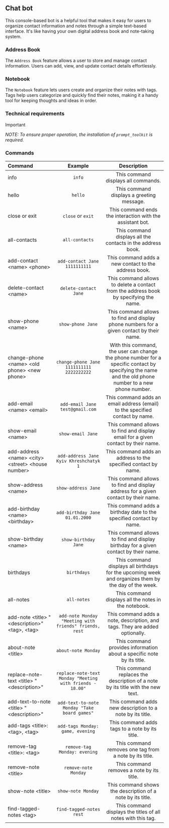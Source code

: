 ## Chat bot
This console-based bot is a helpful tool that makes it easy for users to organize contact information and notes through a simple text-based interface. It's like having your own digital address book and note-taking system.

### Address Book
The `Address Book` feature allows a user to store and manage contact information. Users can add, view, and update contact details effortlessly.

### Notebook
The `Notebook` feature lets users create and organize their notes with tags. Tags help users categorize and quickly find their notes, making it a handy tool for keeping thoughts and ideas in order.

### Technical requirements
> [!IMPORTANT]
> *NOTE: To ensure proper operation, the installation of `prompt_toolkit` is required.*

### Commands
| Command | Example | Description |
|:-------|:-------:|:-----------:|
| info | `info` | This command displays all commands. |
| hello | `hello` | This command displays a greeting message. |
| close or exit | `close` or `exit` | This command ends the interaction with the assistant bot.  |
| all-contacts | `all-contacts` | This command displays all the contacts in the address book. |
| add-contact &lt;name&gt; &lt;phone&gt; | `add-contact Jane 1111111111` | This command adds a new contact to the address book. |
| delete-contact &lt;name&gt; | `delete-contact Jane` | This command allows to delete a contact from the address book by specifying the name. |
| show-phone &lt;name&gt; | `show-phone Jane` | This command allows to find and display phone numbers for a given contact by their name. |
| change-phone &lt;name&gt; &lt;old phone&gt; &lt;new phone&gt; | `change-phone Jane 1111111111 2222222222` | With this command, the user can change the phone number for a specific contact by specifying the name and the old phone number to a new phone number. |
| add-email &lt;name&gt; &lt;email&gt; | `add-email Jane test@gmail.com` | This command adds an email address (email) to the specified contact by name. |
| show-email &lt;name&gt; | `show-email Jane` | This command allows to find and display email for a given contact by their name. |
| add-address &lt;name&gt; &lt;city&gt; &lt;street&gt; &lt;house number&gt; | `add-address Jane Kyiv Khreshchatyk 1` | This command adds an address to the specified contact by name. |
| show-address &lt;name&gt; | `show-address Jane` | This command allows to find and display address for a given contact by their name. |
| add-birthday &lt;name&gt; &lt;birthday&gt; | `add-birthday Jane 01.01.2000` | This command adds a birthday date to the specified contact by name. |
| show-birthday &lt;name&gt; | `show-birthday Jane` | This command allows to find and display birthday for a given contact by their name. |
| birthdays | `birthdays` | This command displays all birthdays for the upcoming week and organizes them by the day of the week. |
| all-notes | `all-notes` | This command displays all the notes in the notebook. |
| add-note &lt;title&gt; "&lt;description&gt;" &lt;tag&gt;, &lt;tag&gt;| `add-note Monday "Meeting with friends" friends, rest` | This command adds a note, description, and tags. They are added optionally. |
| about-note &lt;title&gt; | `about-note Monday` | This command provides information about a specific note by its title. |
| replace-note-text &lt;title&gt; "&lt;description&gt;" | `replace-note-text Monday "Meeting with friends - 18.00"` | This command replaces the description of a note by its title with the new text. |
| add-text-to-note &lt;title&gt; "&lt;description&gt;" | `add-text-to-note Monday "Take board games"` | This command adds new description to a note by its title. |
| add-tags &lt;title&gt;: &lt;tag&gt;, &lt;tag&gt;  | `add-tags Monday: game, evening` | This command adds tags to a note by its title. |
| remove-tag &lt;title&gt;: &lt;tag&gt;  | `remove-tag Monday: evening` | This command removes one tag from a note by its title. |
| remove-note &lt;title&gt;  | `remove-note Monday` | This command removes a note by its title. |
| show-note &lt;title&gt;  | `show-note Monday` | This command shows the description of a note by its title. |
| find-tagged-notes &lt;tag&gt;  | `find-tagged-notes rest` | This command displays the titles of all notes with this tag. |
